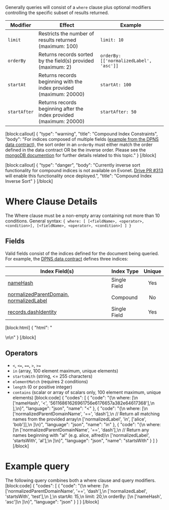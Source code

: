 Generally queries will consist of a `where` clause plus optional modifiers controlling the specific subset of results returned. 

| Modifier | Effect | Example |
| - | - | - |
| `limit` | Restricts the number of results returned (maximum: 100) | `limit: 10` |
| `orderBy` | Returns records sorted by the field(s) provided (maximum: 2) | `orderBy: [['normalizedLabel', 'asc']]`
| `startAt` | Returns records beginning with the index provided (maximum: 20000) | `startAt: 100` |
| `startAfter` | Returns records beginning after the index provided  (maximum: 20000) | `startAfter: 50` |
[block:callout]
{
  "type": "warning",
  "title": "Compound Index Constraints",
  "body": "For indices composed of multiple fields ([example from the DPNS data contract](https://github.com/dashevo/dpns-contract/blob/master/src/schema/dpns-documents.json#L11-L14)), the sort order in an `orderBy` must either match the order defined in the data contract OR be the inverse order. Please see the [mongoDB documention](https://docs.mongodb.com/manual/core/index-compound/#sort-order) for further details related to this topic."
}
[/block]

[block:callout]
{
  "type": "danger",
  "body": "Currently inverse sort functionality for compound indices is not available on Evonet. [Drive PR #313](https://github.com/dashevo/drive/pull/313) will enable this functionality once deployed.",
  "title": "Compound Index Inverse Sort"
}
[/block]
# Where Clause Details

The Where clause must be a non-empty array containing not more than 10 conditions. General syntax: `{ where: [ [<fieldName>, <operator>, <condition>], [<fieldName>, <operator>, <condition>] ] }`

## Fields
Valid fields consist of the indices defined for the document being queried. For example, the [DPNS data contract](https://github.com/dashevo/dpns-contract/blob/master/src/schema/dpns-documents.json) defines three indices:

| Index Field(s) | Index Type | Unique |
| - | - | :-: | 
| [nameHash](https://github.com/dashevo/dpns-contract/blob/master/src/schema/dpns-documents.json#L4-L9) | Single Field | Yes |
| [normalizedParentDomain, normalizedLabel](https://github.com/dashevo/dpns-contract/blob/master/src/schema/dpns-documents.json#L10-L15) | Compound | No |
| [records.dashIdentity](https://github.com/dashevo/dpns-contract/blob/master/src/schema/dpns-documents.json#L16-L20) | Single Field | Yes |


[block:html]
{
  "html": "<div></div>\n<!--\nSpecial fields - `$id`, `$userId`\n-->\n<style></style>"
}
[/block]
## Operators
- `<`, `<=`, `==`, `>`, `>=`
- `in` (array, 100 element maximum, unique elements)
- `startsWith` (string, <= 255 characters)
- `elementMatch` (requires 2 conditions)
- `length`  (0 or positive integer)
- `contains` (scalar or array of scalars only, 100 element maximum, unique elements)
[block:code]
{
  "codes": [
    {
      "code": "{\n  where: [\n    ['nameHash', '<', '56116861626961756e6176657a382e64617368'],\n  ],\n}",
      "language": "json",
      "name": "<"
    },
    {
      "code": "{\n  where: [\n      ['normalizedParentDomainName', '==', 'dash'],\n      // Return all matching names from the provided array\n      ['normalizedLabel', 'in', ['alice', 'bob']],\n    ]\n}",
      "language": "json",
      "name": "in"
    },
    {
      "code": "{\n  where: [\n      ['normalizedParentDomainName', '==', 'dash'],\n      // Return any names beginning with \"al\" (e.g. alice, alfred)\n      ['normalizedLabel', 'startsWith', 'al'],\n    ]\n}",
      "language": "json",
      "name": "startsWith"
    }
  ]
}
[/block]
# Example query
The following query combines both a where clause and query modifiers.
[block:code]
{
  "codes": [
    {
      "code": "{\n    where: [\n        ['normalizedParentDomainName', '==', 'dash'],\n        ['normalizedLabel', 'startsWith', 'test'],\n    ],\n    startAt: 15,\n    limit: 20,\n    orderBy: [\n        ['nameHash', 'asc']\n    ]\n}",
      "language": "json"
    }
  ]
}
[/block]